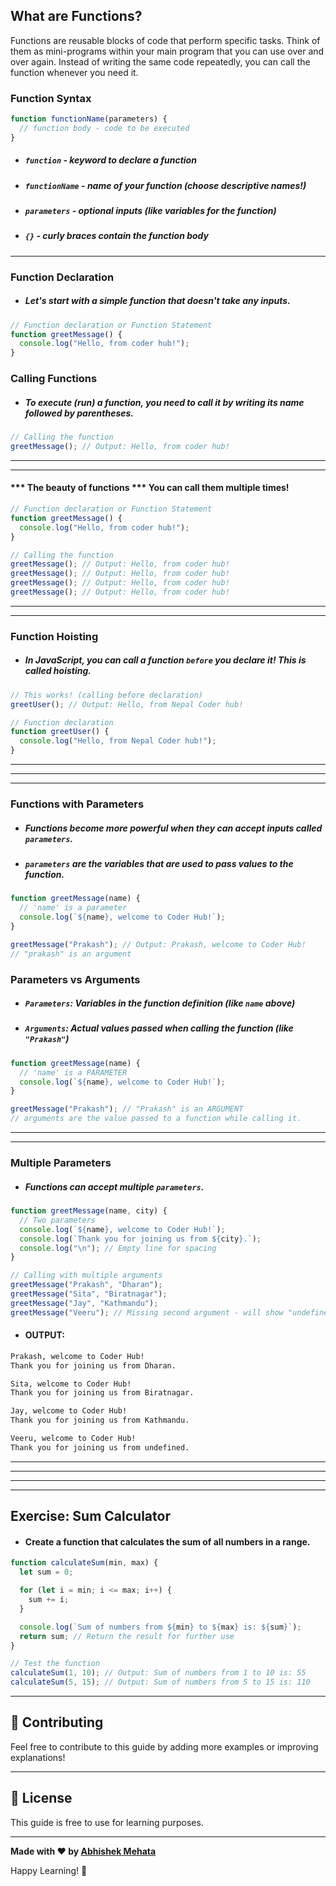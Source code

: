 ## What are Functions?

Functions are reusable blocks of code that perform specific tasks.
Think of them as mini-programs within your main program that you can use over and over again.
Instead of writing the same code repeatedly, you can call the function whenever you need it.

### Function Syntax

```js
function functionName(parameters) {
  // function body - code to be executed
}
```

- ##### `function` - keyword to declare a function
- ##### `functionName` - name of your function (choose descriptive names!)
- ##### `parameters` - optional inputs (like variables for the function)
- ##### `{}` - curly braces contain the function body

---

### Function Declaration

- ##### Let's start with a simple function that doesn't take any inputs.

```js
// Function declaration or Function Statement
function greetMessage() {
  console.log("Hello, from coder hub!");
}
```

### Calling Functions

- ##### To execute (run) a function, you need to call it by writing its name followed by parentheses.

```js
// Calling the function
greetMessage(); // Output: Hello, from coder hub!
```

---

---

#### *** The beauty of functions ***  You can call them multiple times!

```js
// Function declaration or Function Statement
function greetMessage() {
  console.log("Hello, from coder hub!");
}

// Calling the function
greetMessage(); // Output: Hello, from coder hub!
greetMessage(); // Output: Hello, from coder hub!
greetMessage(); // Output: Hello, from coder hub!
greetMessage(); // Output: Hello, from coder hub!
```

---

---

### Function Hoisting

- ##### In JavaScript, you can call a function `before` you declare it! This is called hoisting.

```js
// This works! (calling before declaration)
greetUser(); // Output: Hello, from Nepal Coder hub!

// Function declaration
function greetUser() {
  console.log("Hello, from Nepal Coder hub!");
}
```

---

---

---

### Functions with Parameters

- ##### Functions become more powerful when they can accept inputs called `parameters`.
- ##### `parameters` are the variables that are used to pass values to the function.

```js
function greetMessage(name) {
  // 'name' is a parameter
  console.log(`${name}, welcome to Coder Hub!`);
}

greetMessage("Prakash"); // Output: Prakash, welcome to Coder Hub!
// "prakash" is an argument
```

### Parameters vs Arguments

- ##### `Parameters`: Variables in the function definition (like `name` above)
- ##### `Arguments`: Actual values passed when calling the function (like `"Prakash"`)

```js
function greetMessage(name) {
  // 'name' is a PARAMETER
  console.log(`${name}, welcome to Coder Hub!`);
}

greetMessage("Prakash"); // "Prakash" is an ARGUMENT
// arguments are the value passed to a function while calling it.
```

---

---

### Multiple Parameters

- ##### Functions can accept multiple `parameters`.

```js
function greetMessage(name, city) {
  // Two parameters
  console.log(`${name}, welcome to Coder Hub!`);
  console.log(`Thank you for joining us from ${city}.`);
  console.log("\n"); // Empty line for spacing
}

// Calling with multiple arguments
greetMessage("Prakash", "Dharan");
greetMessage("Sita", "Biratnagar");
greetMessage("Jay", "Kathmandu");
greetMessage("Veeru"); // Missing second argument - will show "undefined"
```

- #### OUTPUT:

```md
Prakash, welcome to Coder Hub!
Thank you for joining us from Dharan.

Sita, welcome to Coder Hub!
Thank you for joining us from Biratnagar.

Jay, welcome to Coder Hub!
Thank you for joining us from Kathmandu.

Veeru, welcome to Coder Hub!
Thank you for joining us from undefined.
```

---

---

---

---

## Exercise: Sum Calculator

- #### Create a function that calculates the sum of all numbers in a range.

```js
function calculateSum(min, max) {
  let sum = 0;

  for (let i = min; i <= max; i++) {
    sum += i;
  }

  console.log(`Sum of numbers from ${min} to ${max} is: ${sum}`);
  return sum; // Return the result for further use
}

// Test the function
calculateSum(1, 10); // Output: Sum of numbers from 1 to 10 is: 55
calculateSum(5, 15); // Output: Sum of numbers from 5 to 15 is: 110
```


---

## 🤝 Contributing

Feel free to contribute to this guide by adding more examples or improving explanations!

---

## 📄 License

This guide is free to use for learning purposes.

---

**Made with ❤️ by [Abhishek Mehata](https://github.com/Abhishek-mehata)**

Happy Learning! 🚀